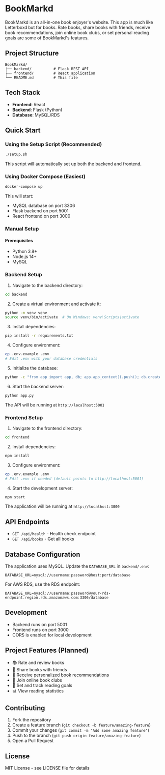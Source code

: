 # BookMarkd
BookMarkd is an all-in-one book enjoyer's website. This app is much like Letterboxd but for books. Rate books, share books with friends, receive book recommendations, join online book clubs, or set personal reading goals are some of BookMarkd's features.

## Project Structure

```
BookMarkd/
├── backend/          # Flask REST API
├── frontend/         # React application
└── README.md         # This file
```

## Tech Stack

- **Frontend**: React
- **Backend**: Flask (Python)
- **Database**: MySQL/RDS

## Quick Start

### Using the Setup Script (Recommended)

```bash
./setup.sh
```

This script will automatically set up both the backend and frontend.

### Using Docker Compose (Easiest)

```bash
docker-compose up
```

This will start:
- MySQL database on port 3306
- Flask backend on port 5001
- React frontend on port 3000

### Manual Setup

#### Prerequisites

- Python 3.8+
- Node.js 14+
- MySQL

### Backend Setup

1. Navigate to the backend directory:
```bash
cd backend
```

2. Create a virtual environment and activate it:
```bash
python -m venv venv
source venv/bin/activate  # On Windows: venv\Scripts\activate
```

3. Install dependencies:
```bash
pip install -r requirements.txt
```

4. Configure environment:
```bash
cp .env.example .env
# Edit .env with your database credentials
```

5. Initialize the database:
```bash
python -c "from app import app, db; app.app_context().push(); db.create_all()"
```

6. Start the backend server:
```bash
python app.py
```

The API will be running at `http://localhost:5001`

### Frontend Setup

1. Navigate to the frontend directory:
```bash
cd frontend
```

2. Install dependencies:
```bash
npm install
```

3. Configure environment:
```bash
cp .env.example .env
# Edit .env if needed (default points to http://localhost:5001)
```

4. Start the development server:
```bash
npm start
```

The application will be running at `http://localhost:3000`

## API Endpoints

- `GET /api/health` - Health check endpoint
- `GET /api/books` - Get all books

## Database Configuration

The application uses MySQL. Update the `DATABASE_URL` in `backend/.env`:

```
DATABASE_URL=mysql://username:password@host:port/database
```

For AWS RDS, use the RDS endpoint:
```
DATABASE_URL=mysql://username:password@your-rds-endpoint.region.rds.amazonaws.com:3306/database
```

## Development

- Backend runs on port 5001
- Frontend runs on port 3000
- CORS is enabled for local development

## Project Features (Planned)

- 📚 Rate and review books
- 👥 Share books with friends
- 🤖 Receive personalized book recommendations
- 📖 Join online book clubs
- 🎯 Set and track reading goals
- 📊 View reading statistics

## Contributing

1. Fork the repository
2. Create a feature branch (`git checkout -b feature/amazing-feature`)
3. Commit your changes (`git commit -m 'Add some amazing feature'`)
4. Push to the branch (`git push origin feature/amazing-feature`)
5. Open a Pull Request

## License

MIT License - see LICENSE file for details

